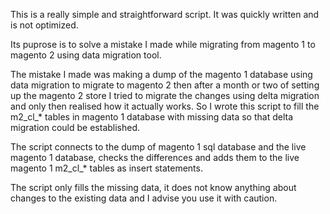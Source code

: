 This is a really simple and straightforward script. It was quickly written and is not optimized. 

Its puprose is to solve a mistake I made while migrating from magento 1 to magento 2 using data migration tool.

The mistake I made was making a dump of the magento 1 database using data migration to migrate to magento 2 then after a month or two of setting up the magento 2 store I tried to migrate the changes using delta migration and only then realised how it actually works. So I wrote this script to fill the m2_cl_* tables in magento 1 database with missing data so that delta migration could be established. 

The script connects to the dump of magento 1 sql database and the live magento 1 database, checks the differences and adds them to the live magento 1 m2_cl_* tables as insert statements. 

The script only fills the missing data, it does not know anything about changes to the existing data and I advise you use it with caution.